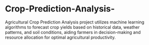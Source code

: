 # Crop-Prediction-Analysis-
Agricultural Crop Prediction Analysis project utilizes machine learning algorithms to forecast crop yields based on historical data, weather patterns, and soil conditions, aiding farmers in decision-making and resource allocation for optimal agricultural productivity.
